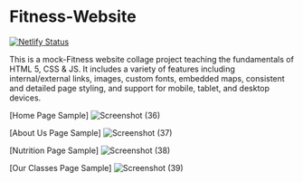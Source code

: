 # Fitness-Website

[![Netlify Status](https://api.netlify.com/api/v1/badges/3075dd26-cf8b-4065-aa26-e6b13f23d635/deploy-status)](https://app.netlify.com/sites/friendly-hypatia-a25ed2/deploys)

This is a mock-Fitness website collage project teaching the fundamentals of HTML 5, CSS & JS. It includes a variety of features including internal/external links, images, custom fonts, embedded maps, consistent and detailed page styling, and support for mobile, tablet, and desktop devices.


[Home Page Sample]
![Screenshot (36)](https://user-images.githubusercontent.com/49052244/140564837-70506819-0c19-4949-83d1-1b0ec067e9ff.png)


[About Us Page Sample]
![Screenshot (37)](https://user-images.githubusercontent.com/49052244/140564851-25861b17-24fe-4600-b032-cda791f8aadf.png)


[Nutrition Page Sample]
![Screenshot (38)](https://user-images.githubusercontent.com/49052244/140564884-a63deb47-6d2f-437e-a042-30de5075325b.png)

[Our Classes Page Sample]
![Screenshot (39)](https://user-images.githubusercontent.com/49052244/140564915-d2b06529-6898-42fb-903e-fab51c64712a.png)

